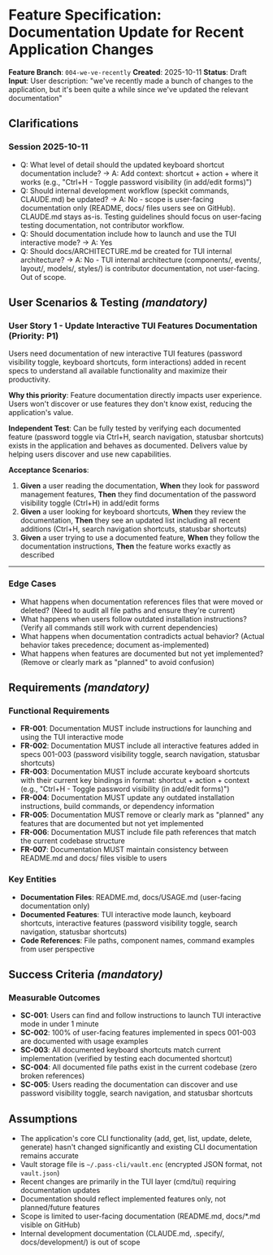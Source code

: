 # Feature Specification: Documentation Update for Recent Application Changes

**Feature Branch**: `004-we-ve-recently`
**Created**: 2025-10-11
**Status**: Draft
**Input**: User description: "we've recently made a bunch of changes to the application, but it's been quite a while since we've updated the relevant documentation"

## Clarifications

### Session 2025-10-11

- Q: What level of detail should the updated keyboard shortcut documentation include? → A: Add context: shortcut + action + where it works (e.g., "Ctrl+H - Toggle password visibility (in add/edit forms)")
- Q: Should internal development workflow (speckit commands, CLAUDE.md) be updated? → A: No - scope is user-facing documentation only (README, docs/ files users see on GitHub). CLAUDE.md stays as-is. Testing guidelines should focus on user-facing testing documentation, not contributor workflow.
- Q: Should documentation include how to launch and use the TUI interactive mode? → A: Yes
- Q: Should docs/ARCHITECTURE.md be created for TUI internal architecture? → A: No - TUI internal architecture (components/, events/, layout/, models/, styles/) is contributor documentation, not user-facing. Out of scope.

## User Scenarios & Testing *(mandatory)*

### User Story 1 - Update Interactive TUI Features Documentation (Priority: P1)

Users need documentation of new interactive TUI features (password visibility toggle, keyboard shortcuts, form interactions) added in recent specs to understand all available functionality and maximize their productivity.

**Why this priority**: Feature documentation directly impacts user experience. Users won't discover or use features they don't know exist, reducing the application's value.

**Independent Test**: Can be fully tested by verifying each documented feature (password toggle via Ctrl+H, search navigation, statusbar shortcuts) exists in the application and behaves as documented. Delivers value by helping users discover and use new capabilities.

**Acceptance Scenarios**:

1. **Given** a user reading the documentation, **When** they look for password management features, **Then** they find documentation of the password visibility toggle (Ctrl+H) in add/edit forms
2. **Given** a user looking for keyboard shortcuts, **When** they review the documentation, **Then** they see an updated list including all recent additions (Ctrl+H, search navigation shortcuts, statusbar shortcuts)
3. **Given** a user trying to use a documented feature, **When** they follow the documentation instructions, **Then** the feature works exactly as described

---


### Edge Cases

- What happens when documentation references files that were moved or deleted? (Need to audit all file paths and ensure they're current)
- What happens when users follow outdated installation instructions? (Verify all commands still work with current dependencies)
- What happens when documentation contradicts actual behavior? (Actual behavior takes precedence; document as-implemented)
- What happens when features are documented but not yet implemented? (Remove or clearly mark as "planned" to avoid confusion)

## Requirements *(mandatory)*

### Functional Requirements

- **FR-001**: Documentation MUST include instructions for launching and using the TUI interactive mode
- **FR-002**: Documentation MUST include all interactive features added in specs 001-003 (password visibility toggle, search navigation, statusbar shortcuts)
- **FR-003**: Documentation MUST include accurate keyboard shortcuts with their current key bindings in format: shortcut + action + context (e.g., "Ctrl+H - Toggle password visibility (in add/edit forms)")
- **FR-004**: Documentation MUST update any outdated installation instructions, build commands, or dependency information
- **FR-005**: Documentation MUST remove or clearly mark as "planned" any features that are documented but not yet implemented
- **FR-006**: Documentation MUST include file path references that match the current codebase structure
- **FR-007**: Documentation MUST maintain consistency between README.md and docs/ files visible to users

### Key Entities

- **Documentation Files**: README.md, docs/USAGE.md (user-facing documentation only)
- **Documented Features**: TUI interactive mode launch, keyboard shortcuts, interactive features (password visibility toggle, search navigation, statusbar shortcuts)
- **Code References**: File paths, component names, command examples from user perspective

## Success Criteria *(mandatory)*

### Measurable Outcomes

- **SC-001**: Users can find and follow instructions to launch TUI interactive mode in under 1 minute
- **SC-002**: 100% of user-facing features implemented in specs 001-003 are documented with usage examples
- **SC-003**: All documented keyboard shortcuts match current implementation (verified by testing each documented shortcut)
- **SC-004**: All documented file paths exist in the current codebase (zero broken references)
- **SC-005**: Users reading the documentation can discover and use password visibility toggle, search navigation, and statusbar shortcuts

## Assumptions

- The application's core CLI functionality (add, get, list, update, delete, generate) hasn't changed significantly and existing CLI documentation remains accurate
- Vault storage file is `~/.pass-cli/vault.enc` (encrypted JSON format, not `vault.json`)
- Recent changes are primarily in the TUI layer (cmd/tui) requiring documentation updates
- Documentation should reflect implemented features only, not planned/future features
- Scope is limited to user-facing documentation (README.md, docs/*.md visible on GitHub)
- Internal development documentation (CLAUDE.md, .specify/, docs/development/) is out of scope
